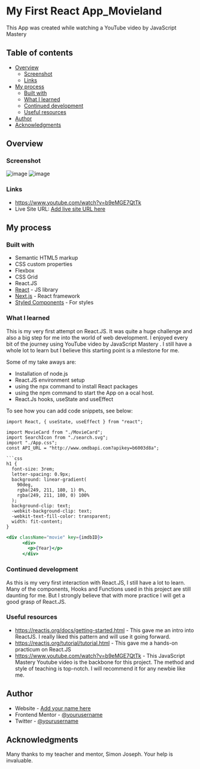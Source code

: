 # My First React App_Movieland
This App was created while watching a YouTube video by JavaScript Mastery


## Table of contents

- [Overview](#overview)
  - [Screenshot](#screenshot)
  - [Links](#links)
- [My process](#my-process)
  - [Built with](#built-with)
  - [What I learned](#what-i-learned)
  - [Continued development](#continued-development)
  - [Useful resources](#useful-resources)
- [Author](#author)
- [Acknowledgments](#acknowledgments)



## Overview

### Screenshot

![image](https://user-images.githubusercontent.com/100562475/220578925-bec7e7c8-e460-46db-b6ad-98b500f2ef8a.png)
![image](https://user-images.githubusercontent.com/100562475/220579268-8362eefc-6dd8-41b6-b0b2-fb4a61e4aad2.png)

### Links

- https://www.youtube.com/watch?v=b9eMGE7QtTk
- Live Site URL: [Add live site URL here](https://your-live-site-url.com)

## My process

### Built with

- Semantic HTML5 markup
- CSS custom properties
- Flexbox
- CSS Grid
- React.JS
- [React](https://reactjs.org/) - JS library
- [Next.js](https://nextjs.org/) - React framework
- [Styled Components](https://styled-components.com/) - For styles

### What I learned

This is my very first attempt on React.JS. It was quite a huge challenge and also a big step for me into the world of web development. I enjoyed every bit of the journey using YouTube video by JavaScript Mastery . I still have a whole lot to learn but I believe this starting point is a milestone for me. 

Some of my take aways are:
- Installation of node.js 
- React.JS environment setup 
- using the npx command to install React packages
- using the npm command to start the App on a ocal host.
- React.Js hooks, useState and useEffect

To see how you can add code snippets, see below:

```JS
import React, { useState, useEffect } from "react";

import MovieCard from "./MovieCard";
import SearchIcon from "./search.svg";
import "./App.css";
const API_URL = "http://www.omdbapi.com?apikey=b6003d8a";

```css
h1 {
  font-size: 3rem;
  letter-spacing: 0.9px;
  background: linear-gradient(
    90deg,
    rgba(249, 211, 180, 1) 0%,
    rgba(249, 211, 180, 0) 100%
  );
  background-clip: text;
  -webkit-background-clip: text;
  -webkit-text-fill-color: transparent;
  width: fit-content;
}
```
```jsx
<div className="movie" key={imdbID}>
      <div>
        <p>{Year}</p>
      </div>
```

### Continued development

As this is my very first interaction with React.JS, I still have a lot to learn. Many of the components, Hooks and Functions used in this project are still daunting for me. But I strongly believe that with more practice I will get a good grasp of React.JS.

### Useful resources

- https://reactjs.org/docs/getting-started.html - This gave me an intro into ReactJS. I really liked this pattern and will use it going forward.
- https://reactjs.org/tutorial/tutorial.html - This gave me a hands-on practicum on React.JS 
- https://www.youtube.com/watch?v=b9eMGE7QtTk  - This JavaScript Mastery Youtube video is the backbone for this project. The method and style of teaching is top-notch. I will recommend it for any newbie like me.

## Author

- Website - [Add your name here](https://www.your-site.com)
- Frontend Mentor - [@yourusername](https://www.frontendmentor.io/profile/yourusername)
- Twitter - [@yourusername](https://www.twitter.com/yourusername)

## Acknowledgments
Many thanks to my teacher and mentor, Simon Joseph. Your help is invaluable.
